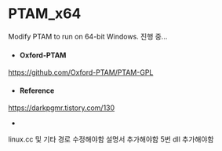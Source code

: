 # PTAM_x64

Modify PTAM to run on 64-bit Windows.
진행 중...

- #### Oxford-PTAM
https://github.com/Oxford-PTAM/PTAM-GPL

- #### Reference
https://darkpgmr.tistory.com/130

+
linux.cc 및 기타 경로 수정해야함
설명서 추가해야함
5번 dll 추가해야함
